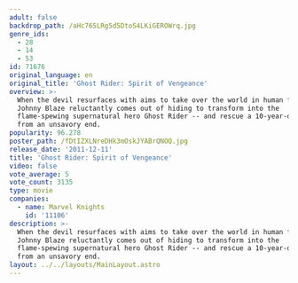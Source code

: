 ```yaml
---
adult: false
backdrop_path: /aHc765LRg5d5DtoS4LKiGEROWrq.jpg
genre_ids:
  - 28
  - 14
  - 53
id: 71676
original_language: en
original_title: 'Ghost Rider: Spirit of Vengeance'
overview: >-
  When the devil resurfaces with aims to take over the world in human form,
  Johnny Blaze reluctantly comes out of hiding to transform into the
  flame-spewing supernatural hero Ghost Rider -- and rescue a 10-year-old boy
  from an unsavory end.
popularity: 96.278
poster_path: /fDtIZXLNreDHk3mOskJYABrQNOQ.jpg
release_date: '2011-12-11'
title: 'Ghost Rider: Spirit of Vengeance'
video: false
vote_average: 5
vote_count: 3135
type: movie
companies:
  - name: Marvel Knights
    id: '11106'
description: >-
  When the devil resurfaces with aims to take over the world in human form,
  Johnny Blaze reluctantly comes out of hiding to transform into the
  flame-spewing supernatural hero Ghost Rider -- and rescue a 10-year-old boy
  from an unsavory end.
layout: ../../layouts/MainLayout.astro
---
```


